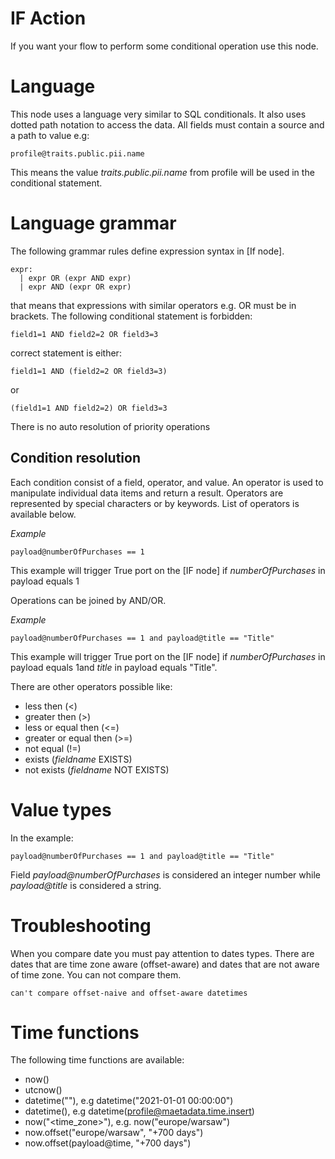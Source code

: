 # IF Action

If you want your flow to perform some conditional operation use this node. 

# Language

This node uses a language very similar to SQL conditionals. It also uses dotted path notation to access the data.
All fields must contain a source and a path to value e.g:

```
profile@traits.public.pii.name
```

This means the value *traits.public.pii.name* from profile will be used in the conditional statement.

# Language grammar

The following grammar rules define expression syntax in [If node].

```
expr:
  | expr OR (expr AND expr)
  | expr AND (expr OR expr)
```

that means that expressions with similar operators e.g. OR must be in brackets. The following conditional statement is forbidden:

```
field1=1 AND field2=2 OR field3=3
```

correct statement is either:

```
field1=1 AND (field2=2 OR field3=3)
```

or

```
(field1=1 AND field2=2) OR field3=3
```

There is no auto resolution of priority operations

## Condition resolution

Each condition consist of a field, operator, and value. An operator is used to manipulate individual data items and return a result.
Operators are represented by special characters or by keywords. List of operators is available below.

*Example*

```
payload@numberOfPurchases == 1
```

This example will trigger True port on the [IF node] if *numberOfPurchases* in payload equals 1

Operations can be joined by AND/OR. 

*Example*

```
payload@numberOfPurchases == 1 and payload@title == "Title"
```

This example will trigger True port on the [IF node] if *numberOfPurchases* in payload equals 1and *title* in payload 
equals "Title".

There are other operators possible like:

* less then (<)
* greater then (>)
* less or equal then (<=)
* greater or equal then (>=)
* not equal (!=)
* exists (*fieldname* EXISTS)
* not exists (*fieldname* NOT EXISTS)

# Value types

In the example:

```
payload@numberOfPurchases == 1 and payload@title == "Title"
```

Field *payload@numberOfPurchases* is considered an integer number while *payload@title* is considered a string.

# Troubleshooting

When you compare date you must pay attention to dates types. There are dates that are time zone aware (offset-aware)
and dates that are not aware of time zone. You can not compare them.

```
can't compare offset-naive and offset-aware datetimes
```

# Time functions

The following time functions are available:

* now()
* utcnow()
* datetime("<value>"), e.g datetime("2021-01-01 00:00:00")
* datetime(<field>), e.g datetime(profile@maetadata.time.insert)
* now("<time_zone>"), e.g. now("europe/warsaw")
* now.offset("europe/warsaw", "+700 days")
* now.offset(payload@time, "+700 days")
